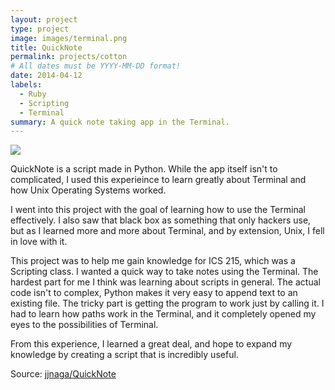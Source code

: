 ```yaml
---
layout: project
type: project
image: images/terminal.png
title: QuickNote
permalink: projects/cotton
# All dates must be YYYY-MM-DD format!
date: 2014-04-12
labels:
  - Ruby
  - Scripting
  - Terminal
summary: A quick note taking app in the Terminal.
---
```


<img class="ui image" src="{{ site.baseurl }}/images/background.png">

QuickNote is a script made in Python. While the app itself isn't to complicated, I used this experieince to learn greatly about Terminal and how Unix Operating Systems worked. 

I went into this project with the goal of learning how to use the Terminal effectively. I also saw that black box as something that only hackers use, but as I learned more and more about Terminal, and by extension, Unix, I fell in love with it. 

This project was to help me gain knowledge for ICS 215, which was a Scripting class. I wanted a quick way to take notes using the Terminal. The hardest part for me I think was learning about scripts in general. The actual code isn't to complex, Python makes it very easy to append text to an existing file. The tricky part is getting the program to work just by calling it. I had to learn how paths work in the Terminal, and it completely opened my eyes to the possibilities of Terminal.

From this experience, I learned a great deal, and hope to expand my knowledge by creating a script that is incredibly useful.

Source: <a href="https://github.com/jjnaga/QuickNote"><i class="large github icon "></i>jjnaga/QuickNote</a>

